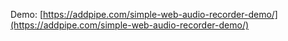 Demo: [https://addpipe.com/simple-web-audio-recorder-demo/](https://addpipe.com/simple-web-audio-recorder-demo/)
